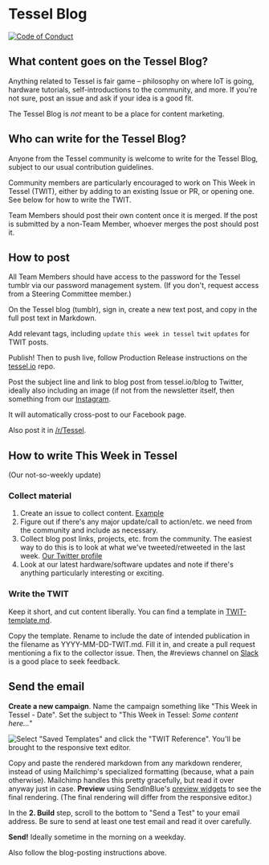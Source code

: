 # Tessel Blog
[![Code of Conduct](https://img.shields.io/badge/%E2%9D%A4-code%20of%20conduct-blue.svg?style=flat)](https://github.com/tessel/project/blob/master/CONDUCT.md)

## What content goes on the Tessel Blog?

Anything related to Tessel is fair game – philosophy on where IoT is going, hardware tutorials, self-introductions to the community, and more. If you're not sure, post an issue and ask if your idea is a good fit.

The Tessel Blog is *not* meant to be a place for content marketing.

## Who can write for the Tessel Blog?

Anyone from the Tessel community is welcome to write for the Tessel Blog, subject to our usual contribution guidelines.

Community members are particularly encouraged to work on This Week in Tessel (TWIT), either by adding to an existing Issue or PR, or opening one. See below for how to write the TWIT.

Team Members should post their own content once it is merged. If the post is submitted by a non-Team Member, whoever merges the post should post it.

## How to post

All Team Members should have access to the password for the Tessel tumblr via our password management system. (If you don't, request access from a Steering Committee member.)

On the Tessel blog (tumblr), sign in, create a new text post, and copy in the full post text in Markdown.

Add relevant tags, including `update` `this week in tessel` `twit` `updates` for TWIT posts.

Publish! Then to push live, follow Production Release instructions on the [tessel.io](//github.com/tessel/tessel.io) repo.

Post the subject line and link to blog post from tessel.io/blog to Twitter, ideally also including an image (if not from the newsletter itself, then something from our [Instagram](https://instagram.com/tesselproject/).

It will automatically cross-post to our Facebook page.

Also post it in [/r/Tessel](http://www.reddit.com/r/Tessel).

## How to write This Week in Tessel

(Our not-so-weekly update)

### Collect material

1. Create an issue to collect content. [Example](https://github.com/tessel/this-week-in-tessel/issues/10)
1. Figure out if there's any major update/call to action/etc. we need from the community and include as necessary.
2. Collect blog post links, projects, etc. from the community. The easiest way to do this is to look at what we've tweeted/retweeted in the last week. [Our Twitter profile](https://twitter.com/tesselproject)
2. Look at our latest hardware/software updates and note if there's anything particularly interesting or exciting.

### Write the TWIT

Keep it short, and cut content liberally. You can find a template in [TWIT-template.md](https://github.com/tessel/this-week-in-tessel/blob/master/TWIT-template.md).

Copy the template. Rename to include the date of intended publication in the filename as YYYY-MM-DD-TWIT.md. Fill it in, and create a pull request mentioning a fix to the collector issue. Then, the #reviews channel on [Slack](https://tessel-slack.herokuapp.com/) is a good place to seek feedback.

## Send the email

**Create a new campaign**. Name the campaign something like "This Week in Tessel - Date". Set the subject to "This Week in Tessel: *Some content here...*"

![Select "Saved Templates" and click the "TWIT Reference".](https://cloud.githubusercontent.com/assets/80639/18758377/d995a3e6-80c5-11e6-8008-a52d43aaa7bd.png) You'll be brought to the responsive text editor.

Copy and paste the rendered markdown from any markdown renderer, instead of using Mailchimp's specialized formatting (because, what a pain otherwise). Mailchimp handles this pretty gracefully, but read it over anyway just in case. **Preview** using SendInBlue's [preview widgets](https://cloud.githubusercontent.com/assets/80639/18758404/f8a6c238-80c5-11e6-86fa-782b24bf89c8.png) to see the final rendering. (The final rendering will differ from the responsive editor.)

In the **2. Build** step, scroll to the bottom to "Send a Test" to your email address. Be sure to send at least one test email and read it over carefully.

**Send!** Ideally sometime in the morning on a weekday.

Also follow the blog-posting instructions above.
